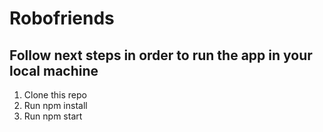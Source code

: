 # Robofriends
## Follow next steps in order to run the app in your local machine

1. Clone this repo
2. Run npm install
3. Run npm start